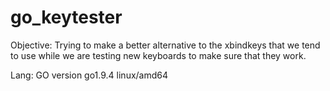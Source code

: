 # go_keytester

Objective: 
  Trying to make a better alternative to the xbindkeys that we tend to
  use while we are testing new keyboards to make sure that they work.

Lang:
  GO version go1.9.4 linux/amd64



